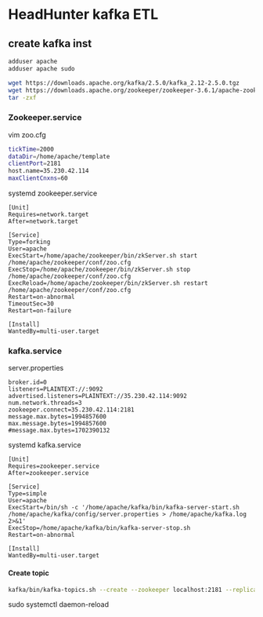 # HeadHunter kafka ETL

## create kafka inst

```bash
adduser apache
adduser apache sudo

wget https://downloads.apache.org/kafka/2.5.0/kafka_2.12-2.5.0.tgz
wget https://downloads.apache.org/zookeeper/zookeeper-3.6.1/apache-zookeeper-3.6.1-bin.tar.gz
tar -zxf
```

### Zookeeper.service

vim zoo.cfg
```bash
tickTime=2000
dataDir=/home/apache/template
clientPort=2181
host.name=35.230.42.114
maxClientCnxns=60
```

systemd zookeeper.service

```buildoutcfg
[Unit]
Requires=network.target
After=network.target

[Service]
Type=forking
User=apache
ExecStart=/home/apache/zookeeper/bin/zkServer.sh start /home/apache/zookeeper/conf/zoo.cfg
ExecStop=/home/apache/zookeeper/bin/zkServer.sh stop /home/apache/zookeeper/conf/zoo.cfg
ExecReload=/home/apache/zookeeper/bin/zkServer.sh restart /home/apache/zookeeper/conf/zoo.cfg
Restart=on-abnormal
TimeoutSec=30
Restart=on-failure

[Install]
WantedBy=multi-user.target
```


### kafka.service

server.properties

```buildoutcfg
broker.id=0
listeners=PLAINTEXT://:9092
advertised.listeners=PLAINTEXT://35.230.42.114:9092
num.network.threads=3
zookeeper.connect=35.230.42.114:2181
message.max.bytes=1994857600
max.message.bytes=1994857600
#message.max.bytes=1702390132
```

systemd kafka.service

```buildoutcfg
[Unit]
Requires=zookeeper.service
After=zookeeper.service

[Service]
Type=simple
User=apache
ExecStart=/bin/sh -c '/home/apache/kafka/bin/kafka-server-start.sh /home/apache/kafka/config/server.properties > /home/apache/kafka.log 2>&1'
ExecStop=/home/apache/kafka/bin/kafka-server-stop.sh
Restart=on-abnormal

[Install]
WantedBy=multi-user.target
```


#### Create topic
```bash
kafka/bin/kafka-topics.sh --create --zookeeper localhost:2181 --replication-factor 1 --partitions 2 --topic HeadHunterETL
```


sudo systemctl daemon-reload